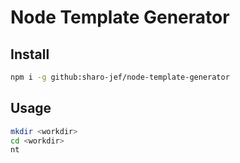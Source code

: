 # Node Template Generator

## Install
```bash
npm i -g github:sharo-jef/node-template-generator
```

## Usage
```bash
mkdir <workdir>
cd <workdir>
nt
```
